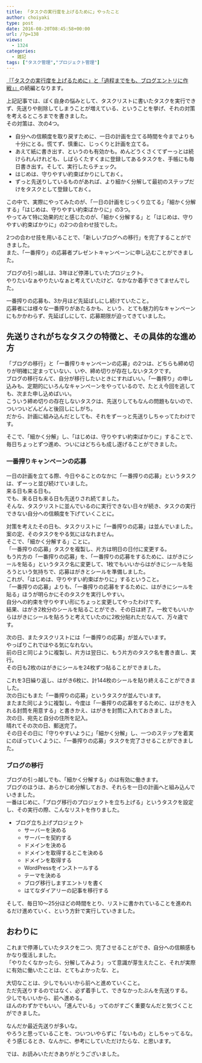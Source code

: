 ```yaml
---
title: 「タスクの実行度を上げるために」やったこと
author: choiyaki
type: post
date: 2016-08-20T08:45:58+00:00
url: /?p=138
views:
  - 1324
categories:
  - 雑記
tags: ["タスク管理","プロジェクト管理"]
---
```

[『「タスクの実行度を上げるために」と「過程までをも、ブログエントリに作戦」』][1]の続編となります。

上記記事では、ぼく自身の悩みとして、タスクリストに書いたタスクを実行できず、先送りや削除してしまうことが増えている、ということを挙げ、それの対策を考えるところまでを書きました。  
その対策は、次の4つ。

  * 自分への信頼度を取り戻すために、一日の計画を立てる時間を今までよりも十分にとる。慌てず、慎重に、じっくりと計画を立てる。
  * あえて紙に書き出す、というのも有効かも。めんどうくさくてずーっとは続けられんけれども、しばらくたすくまに登録してあるタスクを、手帳にも毎日書き出す。そして、実行したらチェック。
  * はじめは、守りやすい約束ばかりにしておく。
  * ずっと先送りしているものがあれば、より細かく分解して最初のステップだけをタスクとして登録しておく。

この中で、実際にやってみたのが、「一日の計画をじっくり立てる」「細かく分解する」「はじめは、守りやすい約束ばかりに」の3つ。  
やってみて特に効果的だと感じたのが、「細かく分解する」と「はじめは、守りやすい約束ばかりに」の2つの合わせ技でした。

2つの合わせ技を用いることで、「新しいブログへの移行」を完了することができました。  
また、「一番搾り」の応募者プレゼントキャンペーンに申し込むことができました。

ブログの引っ越しは、3年ほど停滞していたプロジェクト。  
やりたいなぁやりたいなぁと考えていたけど、なかなか着手できてませんでした。

一番搾りの応募も、3か月ほど先延ばしにし続けていたこと。  
応募者には様々な一番搾りがあたるかも、という、とても魅力的なキャンペーンにもかかわらず、先延ばしにして、応募期限が迫ってきていました。

## 先送りされがちなタスクの特徴と、その具体的な進め方

「ブログの移行」と「一番搾りキャンペーンの応募」の2つは、どちらも締め切りが明確に定まっていない、いや、締め切りが存在しないタスクです。  
ブログの移行なんて、自分が移行したいときにすればいい。「一番搾り」の申し込みも、定期的にいろんなキャンペーンをやっているので、たとえ今回を逃しても、次また申し込めばいい。  
こういう締め切りの存在しないタスクは、先送りしてもなんの問題もないので、ついついどんどんと後回しにしがち。  
だから、計画に組み込んだとしても、それをずーっと先送りしちゃってたわけです。

そこで、「細かく分解」し、「はじめは、守りやすい約束ばかりに」することで、毎日ちょっとずつ進め、ついにはどちらも成し遂げることができました。

### 一番搾りキャンペーンの応募

一日の計画を立てる際、今日やることのなかに「一番搾りの応募」というタスクは、ずーっと並び続けていました。  
来る日も来る日も。  
でも、来る日も来る日も先送りされ続てました。  
そんな、タスクリストに並んでいるのに実行できない日々が続き、タスクの実行できない自分への信頼度を下げていくことに。 

対策を考えたその日も、タスクリストに「一番搾りの応募」は並んでいました。  
案の定、そのタスクをやる気にはなれません。  
そこで、「細かく分解する」ことに。  
「一番搾りの応募」タスクを複製し、片方は明日の日付に変更する。  
もう片方の「一番搾りの応募」を、「一番搾りの応募をするために、はがきにシールを貼る」というタスク名に変更して、1枚でもいいからはがきにシールを貼ろうという気持ちで、応募はがきとシールを準備しました。  
これが、「はじめは、守りやすい約束ばかりに」するということ。  
「一番搾りの応募」よりも、「一番搾りの応募をするために、はがきにシールを貼る」ほうが明らかにそのタスクを実行しやすい。  
自分への約束を守りやすい形にちょっと変更してやったわけです。  
結果、はがき2枚分のシールを貼ることができ、その日は終了。一枚でもいいからはがきにシールを貼ろうと考えていたのに2枚分貼れただなんて、万々歳です。

次の日、またタスクリストには「一番搾りの応募」が並んでいます。  
やっぱりこれではやる気になれない。  
前の日と同じように複製し、片方は翌日に、もう片方のタスク名を書き直し、実行。  
その日も2枚のはがきにシールを24枚ずつ貼ることができました。

これを3日繰り返し、はがき6枚に、計144枚のシールを貼り終えることができました。  
次の日にもまた「一番搾りの応募」というタスクが並んでいます。  
またまた同じように複製し、今度は「一番搾りの応募をするために、はがきを入れる封筒を用意する」と書きかえ、はがきを封筒に入れておきました。  
次の日、宛先と自分の住所を記入。  
晴れてその次の日、郵送完了。  
その日その日に「守りやすいように」「細かく分解」し、一つのステップを着実にのぼっていくように、「一番搾りの応募」タスクを完了させることができました。

### ブログの移行

ブログの引っ越しでも、「細かく分解する」のは有効に働きます。  
ブログのほうは、あらかじめ分解しておき、それらを一日の計画へと組み込んでいきました。  
一番はじめに、「ブログ移行のプロジェクトを立ち上げる」というタスクを設定し、その実行の際、こんなリストを作りました。

  * ブログ立ち上げプロジェクト 
      * サーバーを決める
      * サーバーを契約する
      * ドメインを決める
      * ドメインを取得するとこを決める
      * ドメインを取得する
      * WordPressをインストールする
      * テーマを決める
      * ブログ移行しますエントリを書く
      * はてなダイアリーの記事を移行する

そして、毎日10～25分ほどの時間をとり、リストに書かれていることを進めれるだけ進めていく、という方針で実行していきました。

## おわりに

これまで停滞していたタスクを二つ、完了させることができ、自分への信頼感もかなり復活しました。  
「やりたくなかったら、分解してみよう」って意識が芽生えたこと、それが実際に有効に働いたことは、とてもよかったな、と。

大切なことは、少しでもいいから前へと進めていくこと。  
ただ先送りするのではなく、必ず着手して、できなかったぶんを先送りする。  
少しでもいいから、前へ進める。  
ほんのわずかでもいい。「進んでいる」ってのがすごく重要なんだと気づくことができました。

なんだか最近先送りが多いな。  
やろうと思っていることを、ついついやらずに「ないもの」としちゃってるな。  
そう感じるとき、なんかに、参考にしていただけたらな、と思います。

では、お読みいただきありがとうございました。

 [1]: https://choiyaki.com/?p=12